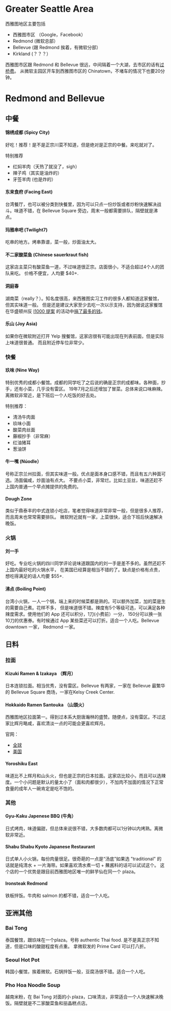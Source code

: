 # Greater Seattle Area
西雅图地区主要包括
- 西雅图市区 （Google，Facebook）
- Redmond (微软总部）
- Bellevue (跟 Redmond 挨着，有微软分部）
- Kirkland (？？？）

西雅图市区跟 Redmond 和 Bellevue 很远，中间隔着一个大湖，去市区的话有[过桥费](https://www.wsdot.wa.gov/Tolling/520/520tollrates.htm)。
从微软主园区开车到西雅图市区的 Chinatown，不堵车的情况下也要20分钟。

# Redmond and Bellevue

## 中餐

#### 锦绣成都 (Spicy City)
好吃！推荐！是不是正宗川菜不知道，但是绝对是正宗的中餐。来吃就对了。

特别推荐
- 红焖羊肉（天热了就没了，sigh）
- 辣子鸡（其实是油炸的）
- 牙签羊肉 (也是炸的）

#### 东来食府 (Facing East)
台湾餐厅，也可以被分类到快餐里，因为可以只点一份炒饭或者炒粉快速解决战斗。味道不错，在 Bellevue Square
旁边，周末一般都需要排队，隔壁就是沸点。

#### 玛雅串吧 (Twilight7)
吃串的地方。烤串靠谱，菜一般，炒面油太大。

#### 不二家酸菜鱼 (Chinese sauerkraut fish)
这家店主菜只有酸菜鱼一道，不过味道很正宗。店面很小，不适合超过4个人的团队来吃。
价格不便宜，人均要 $40+.

#### 洞庭春 
湖南菜（really？）。知名度很高，来西雅图实习工作的很多人都知道这家餐馆，但其实味道一般。
但是还是建议大家至少去吃一次以示支持，因为据说这家餐馆在华盛顿州反 [I1000 提案](https://ballotpedia.org/Washington_Initiative_1000,_Affirmative_Action_and_Diversity_Commission_Measure_(2019)) 
的活动中[捐了最多的钱](https://1o24bbs.com/t/topic/10035)。

#### 乐山 (Joy Asia)
如果你在微软附近打开 Yelp 搜餐馆，这家店很有可能出现在列表前面，但是实际上味道很普通。
而且附近停车位非常少。

### 快餐

#### 玖味 (Nine Way)
特别优秀的成都小餐馆。成都的同学吃了之后说的确是正宗的成都味。各种面，抄手，还有小菜，几乎没有雷区。
19年7月之后还增加了冒菜。总体来说口味麻辣。离微软非常近，是下班后一个人吃饭的好去处。

特别推荐：
- 清汤牛肉面
- 玖味小面
- 酸菜肉丝面
- 藤椒抄手（非常麻）
- 红油猪耳
- 葱油饼

#### 牛一嘴 (Núodle）
号称正宗兰州拉面，但其实味道一般。优点是面本身口感不错，而且有五六种面可选。汤面偏咸，炒面油有点大。
不要点小菜，非常烂。比如土豆丝，味道还赶不上国内普通一个早点摊提供的免费的。

#### Dough Zone 
类似于鼎泰丰的中式连锁小吃店，笔者觉得味道非常非常一般，但是很多人推荐，而且周末也常常需要排队。
微软附近就有一家，上菜很快，适合下班后快速解决晚饭。

### 火锅

#### 刘一手
好吃。专业吃火锅的四川同学评论说味道跟国内的刘一手是差不多的。虽然还赶不上国内最好吃的火锅水平，
在美国已经算是相当不错的了。缺点是价格有点贵，想吃得满足的话人均要 $55+.

#### 沸点 (Boiling Point)
台湾小火锅，一人一个锅，端上来的时候菜都是熟的。可以额外加菜，加的菜是生的需要自己煮。花样不多，
但是味道很不错。辣度有5个等级可选，可以满足各种辣度需求。使用他们的 App 还可以积分，1刀(小费前）一分，
150分可以换一张10刀的优惠券。有时候通过 App 某些菜还可以打折。适合一个人吃。Bellevue downtown 一家，
Redmond 一家。


## 日料

### 拉面

#### Kizuki Ramen & Izakaya （辉月）
日本连锁拉面。相当优秀，没有雷区。Bellevue 有两家，一家在 Bellevue 最繁华的 Bellevue Square 商场，一家在Kelsy Creek Center. 

#### Hokkaido Ramen Santouka （山頭火）
西雅图地区拉面第一。得到过本系大厨唐瀚林的盛赞。随便点，没有雷区。不过这家比辉月略咸，喜欢清淡一点的可能会更喜欢辉月。

官网：
- [全球](https://www.santouka.co.jp/en) 
- [美国](https://santouka-usa.com/)

#### Yoroshiku East
味道比不上辉月和山头火，但也是正宗的日本拉面。这家店比较小，而且可以选辣度。一个小问题是默认的量太小了（面和肉都很少），不加肉不加面的情况下正常食量的成年人一碗肯定是吃不饱的。


### 其他

#### Gyu-Kaku Japenese BBQ (牛角）
日式烤肉，味道偏甜，但总体来说很不错，大多数肉都可以1分钟以内烤熟。离微软非常近。

#### Shabu Shabu Kyoto Japanese Restaurant
日式单人小火锅，每份肉量很足。很奇葩的一点是“汤底”如果选 "traditional" 的话就是纯清水 + 一片海带。如果喜欢清水煮一切 + 蘸酱料的话可以试试这个。
这个店的一个优势是跟目前西雅图地区唯一的鲜芋仙在同一个 plaza。

#### Ironsteak Redmond
铁板拌饭。牛肉和 salmon 的都不错，适合一个人吃。

## 亚洲其他

### Bai Tong
泰国餐馆，跟玖味在一个plaza。号称 authentic Thai food. 是不是真正宗不知道，但是口味的酸甜程度有点重。
拿微软发的 Prime Card 可以打八折。

### Seoul Hot Pot
韩国小餐馆，挨着微软。石锅拌饭一般，豆腐汤很不错。适合一个人吃。

### Pho Hoa Noodle Soup
越南米粉，在 Bai Tong 对面的小 plaza，口味清淡，非常适合一个人快速解决晚饭。隔壁就是不二家酸菜鱼和丽晶糕点店。
